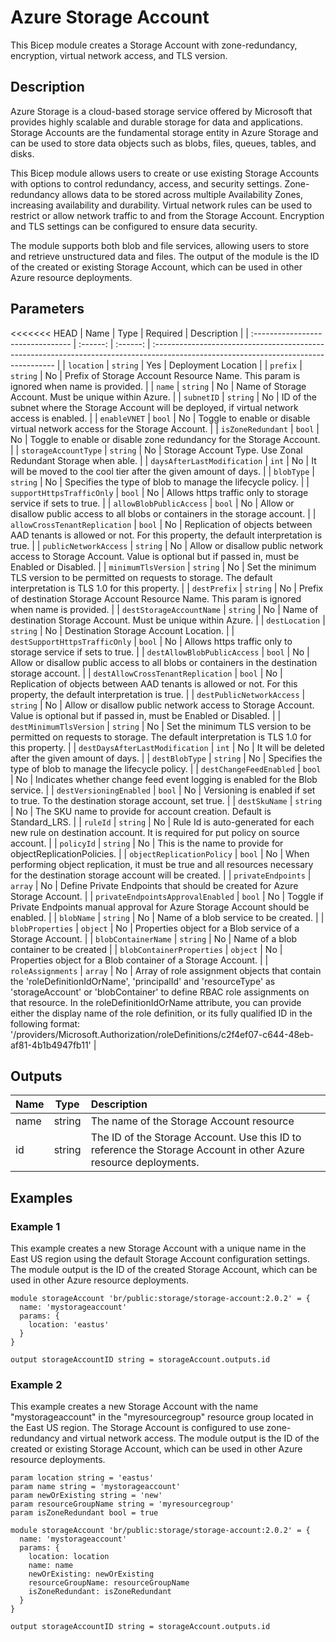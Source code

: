 # Azure Storage Account

This Bicep module creates a Storage Account with zone-redundancy, encryption, virtual network access, and TLS version.

## Description

Azure Storage is a cloud-based storage service offered by Microsoft that provides highly scalable and durable storage for data and applications.
Storage Accounts are the fundamental storage entity in Azure Storage and can be used to store data objects such as blobs, files, queues, tables, and disks.

This Bicep module allows users to create or use existing Storage Accounts with options to control redundancy, access, and security settings.
Zone-redundancy allows data to be stored across multiple Availability Zones, increasing availability and durability.
Virtual network rules can be used to restrict or allow network traffic to and from the Storage Account.
Encryption and TLS settings can be configured to ensure data security.

The module supports both blob and file services, allowing users to store and retrieve unstructured data and files.
The output of the module is the ID of the created or existing Storage Account, which can be used in other Azure resource deployments.

## Parameters

<<<<<<< HEAD
| Name                              | Type     | Required | Description                                                                                                                          |
| :-------------------------------- | :------: | :------: | :----------------------------------------------------------------------------------------------------------------------------------- |
| `location`                        | `string` | Yes      | Deployment Location                                                                                                                  |
| `prefix`                          | `string` | No       | Prefix of Storage Account Resource Name. This param is ignored when name is provided.                                                 |
| `name`                            | `string` | No       | Name of Storage Account. Must be unique within Azure.                                                                                |
| `subnetID`                        | `string` | No       | ID of the subnet where the Storage Account will be deployed, if virtual network access is enabled.                                   |
| `enableVNET`                      | `bool`   | No       | Toggle to enable or disable virtual network access for the Storage Account.                                                          |
| `isZoneRedundant`                 | `bool`   | No       | Toggle to enable or disable zone redundancy for the Storage Account.                                                                 |
| `storageAccountType`              | `string` | No       | Storage Account Type. Use Zonal Redundant Storage when able.                                                                         |
| `daysAfterLastModification`       | `int`    | No       | It will be moved to the cool tier after the given amount of days.                                                                    |
| `blobType`                        | `string` | No       | Specifies the type of blob to manage the lifecycle policy.                                                                                      |
| `supportHttpsTrafficOnly`         | `bool`   | No       | Allows https traffic only to storage service if sets to true.                                                                        |
| `allowBlobPublicAccess`           | `bool`   | No       | Allow or disallow public access to all blobs or containers in the storage account.                                                   |
| `allowCrossTenantReplication`     | `bool`   | No       | Replication of objects between AAD tenants is allowed or not. For this property, the default interpretation is true.                 |
| `publicNetworkAccess`             | `string` | No       | Allow or disallow public network access to Storage Account. Value is optional but if passed in, must be Enabled or Disabled.         |
| `minimumTlsVersion`               | `string` | No       | Set the minimum TLS version to be permitted on requests to storage. The default interpretation is TLS 1.0 for this property.         |
| `destPrefix`                      | `string` | No       | Prefix of destination Storage Account Resource Name. This param is ignored when name is provided.                                    |
| `destStorageAccountName`          | `string` | No       | Name of destination Storage Account. Must be unique within Azure.                                                                    |
| `destLocation`                    | `string` | No       | Destination Storage Account Location.                                                                                                |
| `destSupportHttpsTrafficOnly`     | `bool`   | No       | Allows https traffic only to storage service if sets to true.                                                                        |
| `destAllowBlobPublicAccess`       | `bool`   | No       | Allow or disallow public access to all blobs or containers in the destination storage account.                                       |
| `destAllowCrossTenantReplication` | `bool`   | No       | Replication of objects between AAD tenants is allowed or not. For this property, the default interpretation is true.                 |
| `destPublicNetworkAccess`         | `string` | No       | Allow or disallow public network access to Storage Account. Value is optional but if passed in, must be Enabled or Disabled.         |
| `destMinimumTlsVersion`           | `string` | No       | Set the minimum TLS version to be permitted on requests to storage. The default interpretation is TLS 1.0 for this property.         |
| `destDaysAfterLastModification`   | `int`    | No       | It will be deleted after the given amount of days.                                                                                   |
| `destBlobType`                    | `string` | No       | Specifies the type of blob to manage the lifecycle policy.                                                                           |
| `destChangeFeedEnabled`           | `bool`   | No       | Indicates whether change feed event logging is enabled for the Blob service.                                                         |
| `destVersioningEnabled`           | `bool`   | No       | Versioning is enabled if set to true. To the destination storage account, set true.                                                  |
| `destSkuName`                     | `string` | No       | The SKU name to provide for account creation. Default is Standard_LRS.                                                               |
| `ruleId`                          | `string` | No       | Rule Id is auto-generated for each new rule on destination account. It is required for put policy on source account.                 |
| `policyId`                        | `string` | No       | This is the name to provide for objectReplicationPolicies.                                                                           |
| `objectReplicationPolicy`         | `bool`   | No       | When performing object replication, it must be true and all resources necessary for the destination storage account will be created. |
| `privateEndpoints`                | `array`  | No       | Define Private Endpoints that should be created for Azure Storage Account.                                                           |
| `privateEndpointsApprovalEnabled` | `bool`   | No       | Toggle if Private Endpoints manual approval for Azure Storage Account should be enabled.                                                                                                      |
| `blobName`                | `string` | No       | Name of a blob service to be created.                    |
| `blobProperties`          | `object` | No       | Properties object for a Blob service of a Storage Account.                                                                                                                 |
| `blobContainerName`       | `string` | No       | Name of a blob container to be created                                                                                                                                  |
| `blobContainerProperties` | `object` | No       | Properties object for a Blob container of a Storage Account.                                                                                                              |
| `roleAssignments`         | `array`  | No       | Array of role assignment objects that contain the 'roleDefinitionIdOrName', 'principalId' and 'resourceType' as 'storageAccount' or 'blobContainer' to define RBAC role assignments on that resource. In the roleDefinitionIdOrName attribute, you can provide either the display name of the role definition, or its fully qualified ID in the following format: '/providers/Microsoft.Authorization/roleDefinitions/c2f4ef07-c644-48eb-af81-4b1b4947fb11' |

## Outputs

| Name | Type   | Description                                                                                                      |
| :--- | :----: | :--------------------------------------------------------------------------------------------------------------- |
| name | string | The name of the Storage Account resource                                                                         |
| id   | string | The ID of the Storage Account. Use this ID to reference the Storage Account in other Azure resource deployments. |

## Examples

### Example 1

This example creates a new Storage Account with a unique name in the East US region using the default Storage Account configuration settings. The module output is the ID of the created Storage Account, which can be used in other Azure resource deployments.

```bicep
module storageAccount 'br/public:storage/storage-account:2.0.2' = {
  name: 'mystorageaccount'
  params: {
    location: 'eastus'
  }
}

output storageAccountID string = storageAccount.outputs.id
```

### Example 2

This example creates a new Storage Account with the name "mystorageaccount" in the "myresourcegroup" resource group located in the East US region. The Storage Account is configured to use zone-redundancy and virtual network access. The module output is the ID of the created or existing Storage Account, which can be used in other Azure resource deployments.

```bicep
param location string = 'eastus'
param name string = 'mystorageaccount'
param newOrExisting string = 'new'
param resourceGroupName string = 'myresourcegroup'
param isZoneRedundant bool = true

module storageAccount 'br/public:storage/storage-account:2.0.2' = {
  name: 'mystorageaccount'
  params: {
    location: location
    name: name
    newOrExisting: newOrExisting
    resourceGroupName: resourceGroupName
    isZoneRedundant: isZoneRedundant
  }
}

output storageAccountID string = storageAccount.outputs.id
```
